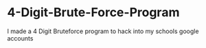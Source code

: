 # 4-Digit-Brute-Force-Program
I made a 4 Digit Bruteforce program to hack into my schools google accounts

